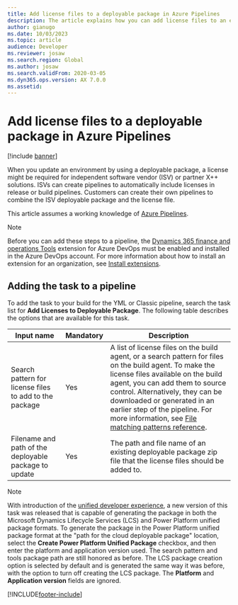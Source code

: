 ```yaml
---
title: Add license files to a deployable package in Azure Pipelines
description: The article explains how you can add license files to an existing software deployable package when you run build automation in Microsoft Azure DevOps.
author: gianugo
ms.date: 10/03/2023
ms.topic: article
audience: Developer
ms.reviewer: josaw
ms.search.region: Global
ms.author: josaw
ms.search.validFrom: 2020-03-05
ms.dyn365.ops.version: AX 7.0.0
ms.assetid: 
---
```


# Add license files to a deployable package in Azure Pipelines

[!include [banner](../includes/banner.md)]

When you update an environment by using a deployable package, a license might be required for independent software vendor (ISV) or partner X++ solutions. ISVs can create pipelines to automatically include licenses in release or build pipelines. Customers can create their own pipelines to combine the ISV deployable package and the license file.

This article assumes a working knowledge of [Azure Pipelines](/azure/devops/pipelines/get-started/pipelines-get-started).

> [!NOTE]
> Before you can add these steps to a pipeline, the [Dynamics 365 finance and operations Tools](https://marketplace.visualstudio.com/items?itemName=Dyn365FinOps.dynamics365-finops-tools) extension for Azure DevOps must be enabled and installed in the Azure DevOps account. For more information about how to install an extension for an organization, see [Install extensions](/azure/devops/marketplace/install-extension).

## Adding the task to a pipeline

To add the task to your build for the YML or Classic pipeline, search the task list for **Add Licenses to Deployable Package**. The following table describes the options that are available for this task.

| Input name | Mandatory | Description |
| --- | --- | --- |
| Search pattern for license files to add to the package | Yes | A list of license files on the build agent, or a search pattern for files on the build agent. To make the license files available on the build agent, you can add them to source control. Alternatively, they can be downloaded or generated in an earlier step of the pipeline. For more information, see [File matching patterns reference](/azure/devops/pipelines/tasks/file-matching-patterns). |
| Filename and path of the deployable package to update | Yes | The path and file name of an existing deployable package zip file that the license files should be added to. |

> [!NOTE]
> With introduction of the [unified developer experience](/power-platform/developer/unified-experience/finance-operations-dev-overview), a new version of this task was released that is capable of generating the package in both the Microsoft Dynamics Lifecycle Services (LCS) and Power Platform unified package formats. To generate the package in the Power Platform unified package format at the "path for the cloud deployable package" location, select the **Create Power Platform Unified Package** checkbox, and then enter the platform and application version used. The search pattern and tools package path are still honored as before. The LCS package creation option is selected by default and is generated the same way it was before, with the option to turn off creating the LCS package. The **Platform** and **Application version** fields are ignored.

[!INCLUDE[footer-include](../../../includes/footer-banner.md)]
